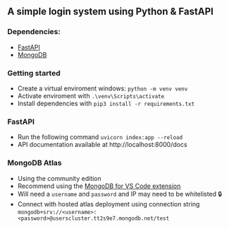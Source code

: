 ## A simple login system using Python & FastAPI

### Dependencies:
* [FastAPI]
* [MongoDB]

### Getting started


* Create a virtual enviroment
windows: `python -m venv venv`
* Activate enviroment with
`.\venv\Scripts\activate`
* Install dependencies with
`pip3 install -r requirements.txt`

### FastAPI

* Run the following command `uvicorn index:app --reload` 
* API documentation available at http://localhost:8000/docs

### MongoDB Atlas
* Using the community edition
* Recommend using the [MongoDB for VS Code extension]
* Will need a `username` and `password` and IP may need to be whitelisted :lock:
* Connect with hosted atlas deployment using connection string `mongodb+srv://<username>:<password>@userscluster.tt2s9e7.mongodb.net/test`


[FastAPI]: <https://fastapi.tiangolo.com>
[MongoDB]: <https://mongodb.com/try/download/community>
[MongoDB for VS Code extension]: <https://marketplace.visualstudio.com/items?itemName=mongodb.mongodb-vscode>



